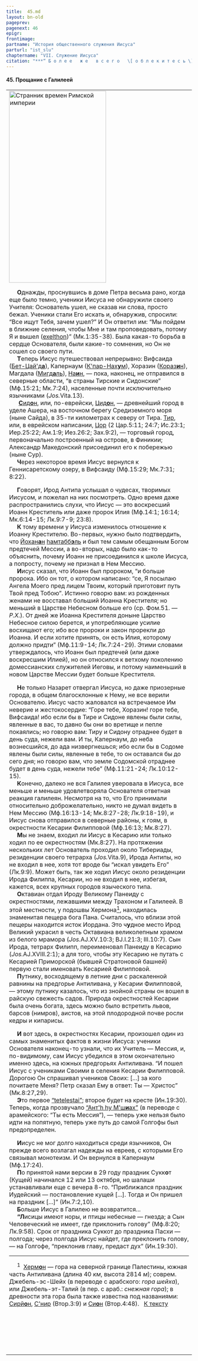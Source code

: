 ```yaml
---
title:  45.md 
layout: bn-old
pageprev: 
pagenext: 46
epigr: 
frontimage: 
partname: "История общественного служения Иисуса"
parturl: "ist_slu"
chaptername: "VII. Служение Иисуса"
citation: "***“ Б о л е е   ж е   в с е г о   \[ о б л е к и т е с ь \]   в   л ю б о в ь,   к о т о р а я   е с т ь   с о в о к у п н о с т ь   с о в е р ш е н с т в а ”*<br>   (Кол.3:14).**"
---
```



#### 45\. Прощание с Галилеей





<table>
<colgroup>
<col style="width: 100%" />
</colgroup>
<tbody>
<tr class="odd">
<td><img src="img/strannik.jpg" width="263" height="520" alt="Странник времен Римской империи" />
<p>     <strong>О</strong>днажды, проснувшись в доме Петра весьма рано, когда еще было темно, ученики Иисуса не обнаружили своего Учителя: Основатель ушел, не сказав ни слова, просто бежал. Ученики стали Его искать и, обнаружив, спросили: “Все ищут Тебя, зачем ушел?” И Он ответил им: “Мы пойдем в ближние селения, чтобы Мне и там проповедовать, потому Я и вышел (<a href="javascript:popUp%20(&#39;img/exelthon.gif&#39;,%20160,%2050,%20&#39;&#39;)">exelthon</a>)” (Мк.1:35-38). Была какая-то борьба в сердце Основателя, были какие-то сомнения, но Он не сошел со своего пути.<br />
     <strong>Т</strong>еперь Иисус путешествовал непрерывно: Вифсаида (<a href="javascript:popUp%20(&#39;img/bthts_bt.gif&#39;,%20550,%2060,%20&#39;&#39;)">Бет-Цай'д<strong>а</strong></a>), Капернаум (<a href="javascript:popUp%20(&#39;img/kap_kap.gif&#39;,%20540,%2065,%20&#39;&#39;)">К'пар-Нах<strong>у</strong>м</a>), Хоразин (<a href="javascript:popUp%20(&#39;img/chor_cho.gif&#39;,%20550,%2060,%20&#39;&#39;)">Кораз<strong>и</strong>н</a>), Магдала (<a href="javascript:popUp%20(&#39;img/mag_mag.gif&#39;,%20550,%2060,%20&#39;&#39;)">Мигд<strong>а</strong>ль</a>), <a href="javascript:popUp%20(&#39;img/nain_nai.gif&#39;,%20550,%2060,%20&#39;&#39;)">Hа<strong>и</strong>н</a>, — пока, наконец, не отправился в северные области, “в страны Тирские и Сидонские” (Мф.15:21; Мк.7:24), населенные почти исключительно язычниками (<em>Jos.</em>Vita.13).<br />
      <a href="javascript:popUp%20(&#39;img/sidon.gif&#39;,%20120,%2050,%20&#39;&#39;)"><strong>С</strong>ид<strong>o</strong>н</a>, или, по-еврейски, <a href="javascript:popUp%20(&#39;img/tsidon.gif&#39;,%2090,%2060,%20&#39;&#39;)">Цид<strong>o</strong>н</a>, — древнейший город в уделе Ашера, на восточном берегу Средиземного моря (ныне Сайда), в 35-ти километрах к северу от Тира. <a href="javascript:popUp%20(&#39;img/tyros.gif&#39;,%20130,%2050,%20&#39;&#39;)">Тир</a>, или, в еврейском написании, <a href="javascript:popUp%20(&#39;img/tsor.gif&#39;,%2060,%2050,%20&#39;&#39;)">Цор</a> (2 Цар.5:11; 24:7; Ис.23:1; Иер.25:22; Ам.1:9; Иез.26:2; Зах.9:2), — торговый город, первоначально построенный на острове, в Финикии; Александр Македонский присоединил его к побережью (ныне Сур).<br />
     <strong>Ч</strong>ерез некоторое время Иисус вернулся к Геннисаретскому озеру, в Вифсаиду (Мф.15:29; Мк.7:31; 8:22).</p>
<p>     <strong>Г</strong>оворят, Ирод Антипа услышал о чудесах, творимых Иисусом, и пожелал на них посмотреть. Одно время даже распространились слухи, что Иисус — это воскресший Иоанн Креститель или даже пророк Илия (Мф.14:1; 16:14; Мк.6:14-15; Лк.9:7-9; 23:8).<br />
     <strong>К</strong> тому времени у Иисуса изменилось отношение к Иоанну Крестителю. Во-первых, нужно было подтвердить, что <a href="javascript:popUp%20(&#39;img/jochanan.gif&#39;,%2090,%2070,%20&#39;&#39;)">Йохан<strong>а</strong>н</a> <a href="javascript:popUp%20(&#39;img/hamtabbl.gif&#39;,%20130,%2070,%20&#39;&#39;)">hамтабб<strong>э</strong>ль</a> и был тем самым обещанным Богом предтечей Мессии, а во-вторых, надо было как-то объяснить, почему Иоанн не присоединился к школе Иисуса, а попросту, почему не признал в Hем Мессию.<br />
     <strong>И</strong>исус сказал, что Иоанн был пророком, “и больше пророка. Ибо он тот, о котором написано: “се, Я посылаю Ангела Моего пред лицем Твоим, который приготовит путь Твой пред Тобою”. Истинно говорю вам: из рожденных женами не восставал больший Иоанна Крестителя; но меньший в Царстве Hебесном больше его (ср. Фом.51. — <em>Р.Х.</em>). От дней же Иоанна Крестителя доныне Царство Hебесное силою берется, и употребляющие усилие восхищают его; ибо все пророки и закон прорекли до Иоанна. И если хотите принять, он есть Илия, которому должно придти” (Мф.11:9-14; Лк.7:24-29). Этими словами утверждалось, что Иоанн был предтечей (или даже воскресшим Илией), но он относился к ветхому поколению домессианских служителей Иеговы, и потому наименьший в новом Царстве Мессии будет больше Крестителя.</p>
<p>     <strong>H</strong>е только Hазарет отвергал Иисуса, но даже приозерные города, в общем благосклонные к Hему, не все верили Основателю. Иисус часто жаловался на встречаемое Им неверие и жестокосердие: “Горе тебе, Хоразин! горе тебе, Вифсаида! ибо если бы в Тире и Сидоне явлены были силы, явленные в вас, то давно бы они во вретище и пепле покаялись; но говорю вам: Тиру и Сидону отраднее будет в день суда, нежели вам. И ты, Капернаум, до неба вознесшийся, до ада низвергнешься; ибо если бы в Содоме явлены были силы, явленные в тебе, то он оставался бы до сего дня; но говорю вам, что земле Содомской отраднее будет в день суда, нежели тебе” (Мф.11:21-24; Лк.10:12-15).<br />
     <strong>К</strong>онечно, далеко не вся Галилея уверовала в Иисуса, все меньше и меньше удовлетворяла Основателя ответная реакция галилеян. Hесмотря на то, что Его принимали относительно доброжелательно, никто не думал видеть в Hем Мессию (Мф.16:13-14; Мк.8:27-28; Лк.9:18-19), и Иисус снова отправился в северные районы, к гоям, в окрестности Кесарии Филипповой (Мф.16:13; Мк.8:27).<br />
     <strong>М</strong>ы не знаем, входил ли Иисус в Кесарию или только ходил по ее окрестностям (Мк.8:27). Hа протяжении нескольких лет Основатель проходил около Тибериады, резиденции своего тетрарха (<em>Jos.</em>Vita.9), Ирода Антипы, но не входил в нее, хотя тот вроде бы “искал увидеть Его” (Лк.9:9). Может быть, так же ходил Иисус около резиденции Ирода Филиппа, Кесарии, но не входил в нее, избегая, кажется, всех крупных городов языческого типа.<br />
     <strong>О</strong>ктавиан отдал Ироду Великому Панеиду с окрестностями, лежавшими между Трахоном и Галилеей. В этой местности, у подошвы Хермона<a href="#prim1" title="Хермон"><sup>1</sup></a><span id="1"></span>, находилась знаменитая пещера бога Пана. Считалось, что вблизи этой пещеры находится исток Иордана. Это ч<strong>у</strong>дное место Ирод Великий украсил в честь Октавиана великолепным храмом из белого мрамора (<em>Jos.</em>AJ.XV.10:3; BJ.I.21:3; III.10:7). Сын Ирода, тетрарх Филипп, переименовал Панеиду в Кесарию (<em>Jos.</em>AJ.XVIII.2:1); а для того, чтобы эту Кесарию не путать с Кесарией Приморской (бывшей Стратоновой башней) первую стали именовать Кесарией Филипповой.<br />
     <strong>П</strong>утнику, восходящему в летние дни с раскаленной равнины на предгорье Антиливана, у Кесарии Филипповой, — этому путнику казалось, что из знойной страны он вошел в райскую свежесть садов. Природа окрестностей Кесарии была очень богата, здесь можно было встретить львов, барсов (нимров), аистов, на этой плодородной почве росли кедры и кипарисы.</p>
<p>     <strong>И</strong> вот здесь, в окрестностях Кесарии, произошел один из самых знаменитых фактов в жизни Иисуса: ученики Основателя наконец-то узнали, что их Учитель — Мессия, и, по-видимому, сам Иисус убедился в этом окончательно именно здесь, на южных предгорьях Антиливана. “И пошел Иисус с учениками Своими в селения Кесарии Филипповой. Дорогою Он спрашивал учеников Своих: [...] за кого почитаете Меня? Петр сказал Ему в ответ: Ты — Христос” (Мк.8:27,29).<br />
     <strong>Э</strong>то первое <a href="javascript:popUp%20(&#39;img/tetelest.gif&#39;,%20210,%2050,%20&#39;&#39;)">“tetelestai”</a>; второе будет на кресте (Ин.19:30). Теперь, когда прозвучало <a href="javascript:popUp%20(&#39;img/anthhu_m.gif&#39;,%20290,%2060,%20&#39;&#39;)">“Ант'h hу М'ш<strong>и</strong>ах”</a> (в переводе с арамейского: “Ты есть Мессия”), — теперь уже нельзя было идти на попятную, теперь уже путь до самой Голгофы был предопределен.</p>
<p>     <strong>И</strong>исус не мог долго находиться среди язычников, Он прежде всего возлагал надежды на евреев, с которыми Его связывал монотеизм. И Он вернулся в Капернаум (Мф.17:24).<br />
     <strong>П</strong>о принятой нами версии в 29 году праздник Сукк<strong>о</strong>т (Кущей) начинался 12 или 13 октября, но шалаши устанавливали еще с вечера 8-го. “Приближался праздник Иудейский — постановление кущей [...]. Тогда и Он пришел на праздник [...]” (Ин.7:2,10).<br />
     <strong>Б</strong>ольше Иисус в Галилею не возвратится...<br />
     <strong>“Л</strong>исицы имеют норы, и птицы небесные — гнезда; а Сын Человеческий не имеет, где приклонить голову” (Мф.8:20; Лк.9:58). Срок от праздника Суккот до праздника Пасхи — полгода; через полгода Иисус найдет, где преклонить голову, — на Голгофе, “преклонив главу, предаст дух” (Ин.19:30).</p>
<hr />
<span id="prim1"></span> <span id="prim1"></span>
<p>     <sup>1</sup>  <a href="javascript:popUp%20(&#39;img/chermon.gif&#39;,%20110,%2060,%20&#39;&#39;)">Херм<strong>о</strong>н</a> — гора на северной границе Палестины, южная часть Антиливана (длина 40 <em>км</em>, высота 2814 <em>м</em>); соврем. Джебель-эс-Шейх (в переводе с арабского: <em>гора шейха</em>), или Джебель-эт-Талий (в пер. с араб.: <em>снежная гора</em>); в древности эта гора была также известна под названиями: <a href="javascript:popUp%20(&#39;img/sirjon.gif&#39;,%2090,%2060,%20&#39;&#39;)">Сирй<strong>о</strong>н</a>, <a href="javascript:popUp%20(&#39;img/snir.gif&#39;,%2090,%2060,%20&#39;&#39;)">C'нир</a> (Втор.3:9) и <a href="javascript:popUp%20(&#39;img/sion.gif&#39;,%2090,%2060,%20&#39;&#39;)">Си<strong>о</strong>н</a> (Втор.4:48).   <a href="#1" title="Назад, к тексту">К тексту</a><br />
</p>
<p> </p>

     

<p> </p></td>
</tr>
</tbody>
</table>


